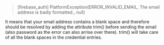 > [firebase_auth] PlatformException(ERROR_INVALID_EMAIL, The email address is badly formatted., null)

It means that your email address contains a blank space and therefore should be resolved by adding the attribute trim() before sending the email (also password as the error can also arrise over there).
trim() will take care of all the blank spaces in the credential entries.
